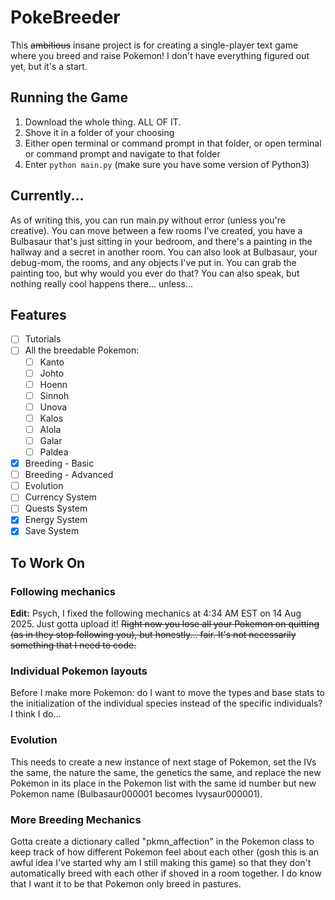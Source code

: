 # PokeBreeder
This ~~ambitious~~ insane project is for creating a single-player text game where you breed and raise Pokemon! I don't have everything figured out yet, but it's a start.

## Running the Game

1. Download the whole thing. ALL OF IT.
2. Shove it in a folder of your choosing
3. Either open terminal or command prompt in that folder, or open terminal or command prompt and navigate to that folder
4. Enter `python main.py` (make sure you have some version of Python3)

## Currently...

As of writing this, you can run main.py without error (unless you're creative). You can move between a few rooms I've created, you have a Bulbasaur that's just sitting in your bedroom, and there's a painting in the hallway and a secret in another room. You can also look at Bulbasaur, your debug-mom, the rooms, and any objects I've put in. You can grab the painting too, but why would you ever do that? You can also speak, but nothing really cool happens there... unless...

## Features
* [ ] Tutorials
* [ ] All the breedable Pokemon:
  * [ ] Kanto
  * [ ] Johto
  * [ ] Hoenn
  * [ ] Sinnoh
  * [ ] Unova
  * [ ] Kalos
  * [ ] Alola
  * [ ] Galar
  * [ ] Paldea
* [x] Breeding - Basic
* [ ] Breeding - Advanced
* [ ] Evolution
* [ ] Currency System
* [ ] Quests System
* [x] Energy System
* [x] Save System

## To Work On

### Following mechanics
**Edit:** Psych, I fixed the following mechanics at 4:34 AM EST on 14 Aug 2025. Just gotta upload it!
~~Right now you lose all your Pokemon on quitting (as in they stop following you), but honestly... fair. It's not necessarily something that I need to code.~~

### Individual Pokemon layouts

Before I make more Pokemon: do I want to move the types and base stats to the initialization of the individual species instead of the specific individuals? I think I do...

### Evolution

This needs to create a new instance of next stage of Pokemon, set the IVs the same, the nature the same, the genetics the same, and replace the new Pokemon in its place in the Pokemon list with the same id number but new Pokemon name (Bulbasaur000001 becomes Ivysaur000001).

### More Breeding Mechanics

Gotta create a dictionary called "pkmn_affection" in the Pokemon class to keep track of how different Pokemon feel about each other (gosh this is an awful idea I've started why am I still making this game) so that they don't automatically breed with each other if shoved in a room together. I do know that I want it to be that Pokemon only breed in pastures.
